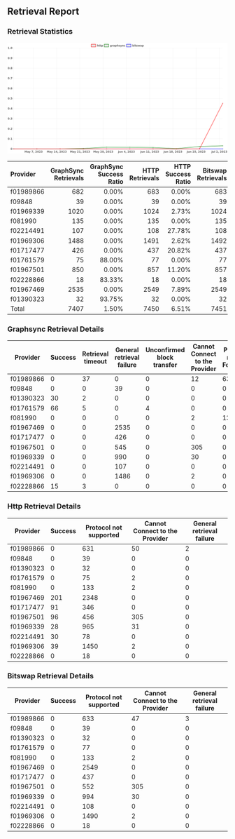 ## Retrieval Report
### Retrieval Statistics
<img src="https://raw.githubusercontent.com/data-preservation-programs/filplus-checker-assets/main/filecoin-project/filecoin-plus-large-datasets/issues/1955/1688710811335.png"/>

| Provider  | GraphSync Retrievals | GraphSync Success Ratio | HTTP Retrievals | HTTP Success Ratio | Bitswap Retrievals | Bitswap Success Ratio |
| :-------- | -------------------: | ----------------------: | --------------: | -----------------: | -----------------: | --------------------: |
| f01989866 |                  682 |                   0.00% |             683 |              0.00% |                683 |                 0.00% |
| f09848    |                   39 |                   0.00% |              39 |              0.00% |                 39 |                 0.00% |
| f01969339 |                 1020 |                   0.00% |            1024 |              2.73% |               1024 |                 0.00% |
| f081990   |                  135 |                   0.00% |             135 |              0.00% |                135 |                 0.00% |
| f02214491 |                  107 |                   0.00% |             108 |             27.78% |                108 |                 0.00% |
| f01969306 |                 1488 |                   0.00% |            1491 |              2.62% |               1492 |                 0.00% |
| f01717477 |                  426 |                   0.00% |             437 |             20.82% |                437 |                 0.00% |
| f01761579 |                   75 |                  88.00% |              77 |              0.00% |                 77 |                 0.00% |
| f01967501 |                  850 |                   0.00% |             857 |             11.20% |                857 |                 0.00% |
| f02228866 |                   18 |                  83.33% |              18 |              0.00% |                 18 |                 0.00% |
| f01967469 |                 2535 |                   0.00% |            2549 |              7.89% |               2549 |                 0.00% |
| f01390323 |                   32 |                  93.75% |              32 |              0.00% |                 32 |                 0.00% |
| Total     |                 7407 |                   1.50% |            7450 |              6.51% |               7451 |                 0.00% |

### Graphsync Retrieval Details
| Provider  | Success | Retrieval timeout | General retrieval failure | Unconfirmed block transfer | Cannot Connect to the Provider | Piece not Found |
| --------- | ------- | ----------------- | ------------------------- | -------------------------- | ------------------------------ | --------------- |
| f01989866 | 0       | 37                | 0                         | 0                          | 12                             | 633             |
| f09848    | 0       | 0                 | 39                        | 0                          | 0                              | 0               |
| f01390323 | 30      | 2                 | 0                         | 0                          | 0                              | 0               |
| f01761579 | 66      | 5                 | 0                         | 4                          | 0                              | 0               |
| f081990   | 0       | 0                 | 0                         | 0                          | 2                              | 133             |
| f01967469 | 0       | 0                 | 2535                      | 0                          | 0                              | 0               |
| f01717477 | 0       | 0                 | 426                       | 0                          | 0                              | 0               |
| f01967501 | 0       | 0                 | 545                       | 0                          | 305                            | 0               |
| f01969339 | 0       | 0                 | 990                       | 0                          | 30                             | 0               |
| f02214491 | 0       | 0                 | 107                       | 0                          | 0                              | 0               |
| f01969306 | 0       | 0                 | 1486                      | 0                          | 2                              | 0               |
| f02228866 | 15      | 3                 | 0                         | 0                          | 0                              | 0               |

### Http Retrieval Details
| Provider  | Success | Protocol not supported | Cannot Connect to the Provider | General retrieval failure |
| --------- | ------- | ---------------------- | ------------------------------ | ------------------------- |
| f01989866 | 0       | 631                    | 50                             | 2                         |
| f09848    | 0       | 39                     | 0                              | 0                         |
| f01390323 | 0       | 32                     | 0                              | 0                         |
| f01761579 | 0       | 75                     | 2                              | 0                         |
| f081990   | 0       | 133                    | 2                              | 0                         |
| f01967469 | 201     | 2348                   | 0                              | 0                         |
| f01717477 | 91      | 346                    | 0                              | 0                         |
| f01967501 | 96      | 456                    | 305                            | 0                         |
| f01969339 | 28      | 965                    | 31                             | 0                         |
| f02214491 | 30      | 78                     | 0                              | 0                         |
| f01969306 | 39      | 1450                   | 2                              | 0                         |
| f02228866 | 0       | 18                     | 0                              | 0                         |

### Bitswap Retrieval Details
| Provider  | Success | Protocol not supported | Cannot Connect to the Provider | General retrieval failure |
| --------- | ------- | ---------------------- | ------------------------------ | ------------------------- |
| f01989866 | 0       | 633                    | 47                             | 3                         |
| f09848    | 0       | 39                     | 0                              | 0                         |
| f01390323 | 0       | 32                     | 0                              | 0                         |
| f01761579 | 0       | 77                     | 0                              | 0                         |
| f081990   | 0       | 133                    | 2                              | 0                         |
| f01967469 | 0       | 2549                   | 0                              | 0                         |
| f01717477 | 0       | 437                    | 0                              | 0                         |
| f01967501 | 0       | 552                    | 305                            | 0                         |
| f01969339 | 0       | 994                    | 30                             | 0                         |
| f02214491 | 0       | 108                    | 0                              | 0                         |
| f01969306 | 0       | 1490                   | 2                              | 0                         |
| f02228866 | 0       | 18                     | 0                              | 0                         |
